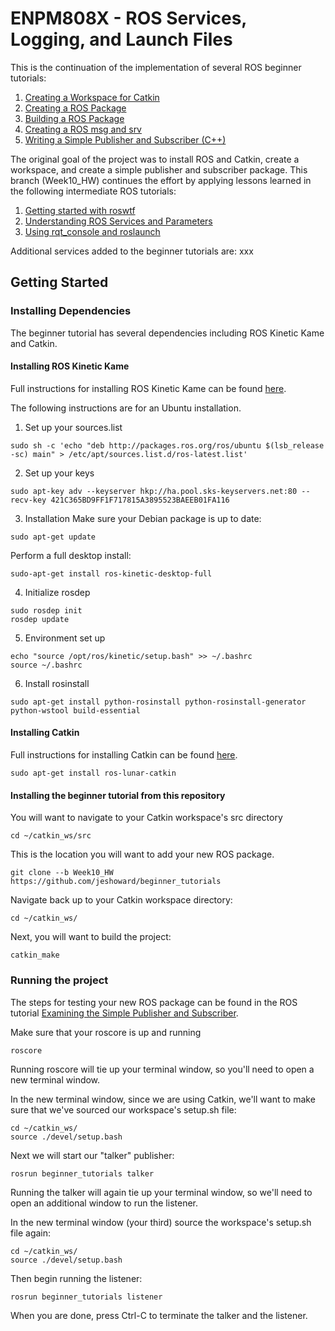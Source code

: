 # ENPM808X - ROS Services, Logging, and Launch Files
This is the continuation of the implementation of several ROS beginner tutorials:
1. [Creating a Workspace for Catkin](http://wiki.ros.org/catkin/Tutorials/create_a_workspace)
2. [Creating a ROS Package](http://wiki.ros.org/ROS/Tutorials/CreatingPackage)
3. [Building a ROS Package](http://wiki.ros.org/ROS/Tutorials/BuildingPackages)
4. [Creating a ROS msg and srv](http://wiki.ros.org/ROS/Tutorials/CreatingMsgAndSrv)
5. [Writing a Simple Publisher and Subscriber (C++)](http://wiki.ros.org/ROS/Tutorials/WritingPublisherSubscriber%28c%2B%2B%29)

The original goal of the project was to install ROS and Catkin, create a workspace, and create a simple publisher and subscriber package. This branch (Week10_HW) continues the effort by applying lessons learned in the following intermediate ROS tutorials:
1. [Getting started with roswtf](http://wiki.ros.org/ROS/Tutorials/Getting%20started%20with%20roswtf)
2. [Understanding ROS Services and Parameters](http://wiki.ros.org/ROS/Tutorials/UnderstandingServicesParams)
3. [Using rqt_console and roslaunch](http://wiki.ros.org/ROS/Tutorials/UsingRqtconsoleRoslaunch)

Additional services added to the beginner tutorials are: xxx

## Getting Started

### Installing Dependencies
The beginner tutorial has several dependencies including ROS Kinetic Kame and Catkin.

#### Installing ROS Kinetic Kame
Full instructions for installing ROS Kinetic Kame can be found [here](http://wiki.ros.org/kinetic/Installation).

The following instructions are for an Ubuntu installation.

1. Set up your sources.list
```
sudo sh -c 'echo "deb http://packages.ros.org/ros/ubuntu $(lsb_release -sc) main" > /etc/apt/sources.list.d/ros-latest.list'
```

2. Set up your keys
```
sudo apt-key adv --keyserver hkp://ha.pool.sks-keyservers.net:80 --recv-key 421C365BD9FF1F717815A3895523BAEEB01FA116
```

3. Installation
Make sure your Debian package is up to date:
```
sudo apt-get update
```

Perform a full desktop install:
```
sudo-apt-get install ros-kinetic-desktop-full
```

4. Initialize rosdep
```
sudo rosdep init
rosdep update
```

5. Environment set up
```
echo "source /opt/ros/kinetic/setup.bash" >> ~/.bashrc
source ~/.bashrc
```

6. Install rosinstall
```
sudo apt-get install python-rosinstall python-rosinstall-generator python-wstool build-essential
```

#### Installing Catkin
Full instructions for installing Catkin can be found [here](www.ros.org/wiki/catkin#Installing_catkin).

```
sudo apt-get install ros-lunar-catkin
```

#### Installing the beginner tutorial from this repository
You will want to navigate to your Catkin workspace's src directory
```
cd ~/catkin_ws/src
```
This is the location you will want to add your new ROS package.
```
git clone --b Week10_HW https://github.com/jeshoward/beginner_tutorials
```

Navigate back up to your Catkin workspace directory:
```
cd ~/catkin_ws/
```

Next, you will want to build the project:
```
catkin_make
```

### Running the project
The steps for testing your new ROS package can be found in the ROS tutorial [Examining the Simple Publisher and Subscriber](http://wiki.ros.org/ROS/Tutorials/ExaminingPublisherSubscriber).

Make sure that your roscore is up and running
```
roscore
```
Running roscore will tie up your terminal window, so you'll need to open a new terminal window.

In the new terminal window, since we are using Catkin, we'll want to make sure that we've sourced our workspace's setup.sh file:
```
cd ~/catkin_ws/
source ./devel/setup.bash
```

Next we will start our "talker" publisher:
```
rosrun beginner_tutorials talker
```

Running the talker will again tie up your terminal window, so we'll need to open an additional window to run the listener.

In the new terminal window (your third) source the workspace's setup.sh file again:
```
cd ~/catkin_ws/
source ./devel/setup.bash
```

Then begin running the listener:
```
rosrun beginner_tutorials listener
```

When you are done, press Ctrl-C to terminate the talker and the listener.
